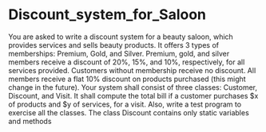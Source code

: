 # Discount_system_for_Saloon
You are asked to write a discount system for a beauty saloon, which provides services and sells
beauty products. It offers 3 types of memberships: Premium, Gold, and Silver. Premium, gold,
and silver members receive a discount of 20%, 15%, and 10%, respectively, for all services
provided. Customers without membership receive no discount. All members receive a flat 10%
discount on products purchased (this might change in the future). Your system shall consist of
three classes: Customer, Discount, and Visit. It shall compute the total bill if a customer
purchases $x of products and $y of services, for a visit. Also, write a test program to exercise all
the classes. The class Discount contains only static variables and methods
